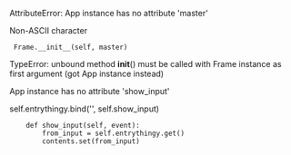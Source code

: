 

AttributeError: App instance has no attribute 'master'


 Non-ASCII character 

     Frame.__init__(self, master)
TypeError: unbound method __init__() must be called with Frame instance as first argument (got App instance instead)

App instance has no attribute 'show_input'

self.entrythingy.bind('<Key-Return>', self.show_input)
        
        def show_input(self, event):
            from_input = self.entrythingy.get()
            contents.set(from_input)